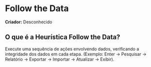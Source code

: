 # Follow the Data

**Criador:** Desconhecido

## O que é a Heurística Follow the Data?

Execute uma sequência de ações envolvendo dados, verificando a integridade dos dados em cada etapa. (Exemplo: Enter → Pesquisar → Relatório → Exportar → Importar → Atualizar → Exibir).
